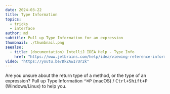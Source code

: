 ```yaml
---
date: 2024-03-22
title: Type Information
topics:
  - tricks
  - interface
author: md
subtitle: Pull up Type Information for an expression
thumbnail: ./thumbnail.png
seealso:
  - title: (documentation) IntelliJ IDEA Help - Type Info
    href: "https://www.jetbrains.com/help/idea/viewing-reference-information.html#type-info"
video: "https://youtu.be/DkZAwI7Ur2k"
---
```


Are you unsure about the return type of a method, or the type of an expression? Pull up Type Information <kbd>⌃⌘P</kbd> (macOS) / <kbd>Ctrl+Shift+P</kbd> (Windows/Linux) to help you.
